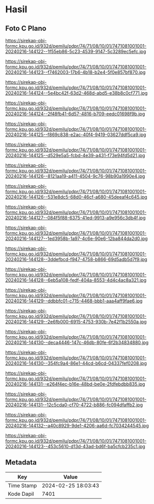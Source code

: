 # Hasil

## Foto C Plano

https://sirekap-obj-formc.kpu.go.id/932d/pemilu/pdpr/74/71/08/10/01/7471081001001-20240216-144122--1f55eb86-5c23-4539-9147-5c3289ec5efc.jpg

https://sirekap-obj-formc.kpu.go.id/932d/pemilu/pdpr/74/71/08/10/01/7471081001001-20240216-144123--f7462003-17b6-4b18-b2e4-5f0e857bf870.jpg

https://sirekap-obj-formc.kpu.go.id/932d/pemilu/pdpr/74/71/08/10/01/7471081001001-20240216-144124--5e4bc42f-63d2-468d-abd5-e38b8c0cf771.jpg

https://sirekap-obj-formc.kpu.go.id/932d/pemilu/pdpr/74/71/08/10/01/7471081001001-20240216-144124--2f48fb41-6d57-4816-b709-eedc01698f9b.jpg

https://sirekap-obj-formc.kpu.go.id/932d/pemilu/pdpr/74/71/08/10/01/7471081001001-20240216-144125--f869c838-e2ac-40f4-9419-03627ddf5ca9.jpg

https://sirekap-obj-formc.kpu.go.id/932d/pemilu/pdpr/74/71/08/10/01/7471081001001-20240216-144125--d529e5a5-fcbd-4e39-a431-f73e94fd5d21.jpg

https://sirekap-obj-formc.kpu.go.id/932d/pemilu/pdpr/74/71/08/10/01/7471081001001-20240216-144126--8121aa19-a411-4504-9c76-98b90a1990e4.jpg

https://sirekap-obj-formc.kpu.go.id/932d/pemilu/pdpr/74/71/08/10/01/7471081001001-20240216-144126--531e8dc5-68d0-46cf-a680-45deeaf4c645.jpg

https://sirekap-obj-formc.kpu.go.id/932d/pemilu/pdpr/74/71/08/10/01/7471081001001-20240216-144127--084f5f88-6375-41ed-9913-a9e956c3db4f.jpg

https://sirekap-obj-formc.kpu.go.id/932d/pemilu/pdpr/74/71/08/10/01/7471081001001-20240216-144127--1ed3958b-1a97-4c6e-90e6-12ba844da2d0.jpg

https://sirekap-obj-formc.kpu.go.id/932d/pemilu/pdpr/74/71/08/10/01/7471081001001-20240216-144128--3ddefbcd-f947-4758-b866-69d5adb5d7f9.jpg

https://sirekap-obj-formc.kpu.go.id/932d/pemilu/pdpr/74/71/08/10/01/7471081001001-20240216-144128--6eb5a108-fedf-404a-8553-4d4c4ac8a321.jpg

https://sirekap-obj-formc.kpu.go.id/932d/pemilu/pdpr/74/71/08/10/01/7471081001001-20240216-144129--ddbbfc01-c715-4468-bbb1-aaa4aff9fae6.jpg

https://sirekap-obj-formc.kpu.go.id/932d/pemilu/pdpr/74/71/08/10/01/7471081001001-20240216-144129--2e6fb000-6915-4753-930b-7e42f1b2550a.jpg

https://sirekap-obj-formc.kpu.go.id/932d/pemilu/pdpr/74/71/08/10/01/7471081001001-20240216-144130--deca4446-147c-46db-80fe-6f2b34834880.jpg

https://sirekap-obj-formc.kpu.go.id/932d/pemilu/pdpr/74/71/08/10/01/7471081001001-20240216-144130--354fc9a4-86e1-44cd-b6cd-04337fef0208.jpg

https://sirekap-obj-formc.kpu.go.id/932d/pemilu/pdpr/74/71/08/10/01/7471081001001-20240216-144131--e264f4ec-b16e-48bd-be0e-2fdfebdbb835.jpg

https://sirekap-obj-formc.kpu.go.id/932d/pemilu/pdpr/74/71/08/10/01/7471081001001-20240216-144131--12c5cda0-cf70-4722-b886-fc094dfaffb2.jpg

https://sirekap-obj-formc.kpu.go.id/932d/pemilu/pdpr/74/71/08/10/01/7471081001001-20240216-144132--a40c8929-9de1-4206-aa6d-fc7034244545.jpg

https://sirekap-obj-formc.kpu.go.id/932d/pemilu/pdpr/74/71/08/10/01/7471081001001-20240216-144123--453c5610-d13d-43ad-bd6f-ba5cfcb235c1.jpg


## Metadata

| Key        | Value               |
| ---------- | ------------------- |
| Time Stamp | 2024-02-25 18:03:43 |
| Kode Dapil | 7401                |



